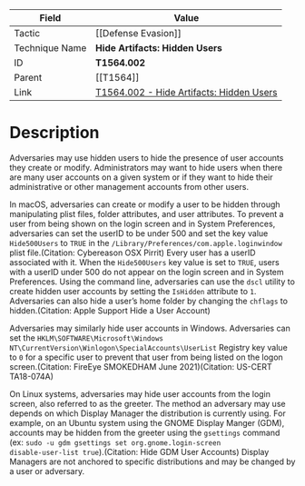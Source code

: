 
|Field|Value|
|---|---|
|Tactic|[[Defense Evasion]]|
|Technique Name|**Hide Artifacts: Hidden Users**|
|ID|**T1564.002**|
|Parent|[[T1564]]|
|Link|[T1564.002 - Hide Artifacts: Hidden Users](https://attack.mitre.org/techniques/T1564/002)|

# Description

Adversaries may use hidden users to hide the presence of user accounts they create or modify. Administrators may want to hide users when there are many user accounts on a given system or if they want to hide their administrative or other management accounts from other users. 

In macOS, adversaries can create or modify a user to be hidden through manipulating plist files, folder attributes, and user attributes. To prevent a user from being shown on the login screen and in System Preferences, adversaries can set the userID to be under 500 and set the key value <code>Hide500Users</code> to <code>TRUE</code> in the <code>/Library/Preferences/com.apple.loginwindow</code> plist file.(Citation: Cybereason OSX Pirrit) Every user has a userID associated with it. When the <code>Hide500Users</code> key value is set to <code>TRUE</code>, users with a userID under 500 do not appear on the login screen and in System Preferences. Using the command line, adversaries can use the <code>dscl</code> utility to create hidden user accounts by setting the <code>IsHidden</code> attribute to <code>1</code>. Adversaries can also hide a user’s home folder by changing the <code>chflags</code> to hidden.(Citation: Apple Support Hide a User Account) 

Adversaries may similarly hide user accounts in Windows. Adversaries can set the <code>HKLM\SOFTWARE\Microsoft\Windows NT\CurrentVersion\Winlogon\SpecialAccounts\UserList</code> Registry key value to <code>0</code> for a specific user to prevent that user from being listed on the logon screen.(Citation: FireEye SMOKEDHAM June 2021)(Citation: US-CERT TA18-074A)

On Linux systems, adversaries may hide user accounts from the login screen, also referred to as the greeter. The method an adversary may use depends on which Display Manager the distribution is currently using. For example, on an Ubuntu system using the GNOME Display Manger (GDM), accounts may be hidden from the greeter using the <code>gsettings</code> command (ex: <code>sudo -u gdm gsettings set org.gnome.login-screen disable-user-list true</code>).(Citation: Hide GDM User Accounts) Display Managers are not anchored to specific distributions and may be changed by a user or adversary.